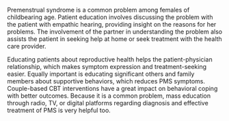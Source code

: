 Premenstrual syndrome is a common problem among females of childbearing age. Patient education involves discussing the problem with the patient with empathic hearing, providing insight on the reasons for her problems. The involvement of the partner in understanding the problem also assists the patient in seeking help at home or seek treatment with the health care provider.

Educating patients about reproductive health helps the patient-physician relationship, which makes symptom expression and treatment-seeking easier. Equally important is educating significant others and family members about supportive behaviors, which reduces PMS symptoms. Couple-based CBT interventions have a great impact on behavioral coping with better outcomes. Because it is a common problem, mass education through radio, TV, or digital platforms regarding diagnosis and effective treatment of PMS is very helpful too.